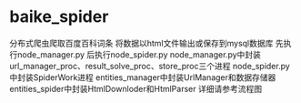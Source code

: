 # baike_spider
分布式爬虫爬取百度百科词条
将数据以html文件输出或保存到mysql数据库
先执行node_manager.py
后执行node_spider.py
node_manager.py中封装url_manager_proc、result_solve_proc、store_proc三个进程
node_spider.py中封装SpiderWork进程
entities_manager中封装UrlManager和数据存储器
entities_spider中封装HtmlDownloder和HtmlParser
详细请参考流程图
